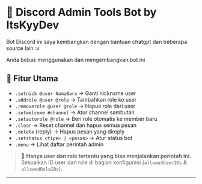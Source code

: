 # 🤖 Discord Admin Tools Bot by ItsKyyDev

Bot Discord ini saya kembangkan dengan bantuan chatgpt dan beberapa source lain :v

Anda bebas menggunakan dan mengembangkan bot ini


## 🚀 Fitur Utama

- `.setnick @user NamaBaru` → Ganti nickname user
- `.addrole @user @role` → Tambahkan role ke user
- `.removerole @user @role` → Hapus role dari user
- `.setwelcome #channel` → Atur channel sambutan
- `.setautorole @role` → Beri role otomatis ke member baru
- `.clear` → Reset channel dan hapus semua pesan
- `.delete` (reply) → Hapus pesan yang direply
- `.setstatus <tipe> | <pesan>` → Atur status bot
- `.menu` → Lihat daftar perintah admin

> 🔐 **Hanya user dan role tertentu yang bisa menjalankan perintah ini.**  
> Sesuaikan ID user dan role di bagian konfigurasi (`allowedUserIDs` & `allowedRoleIDs`).

---
